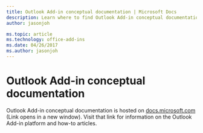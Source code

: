 ```yaml
---
title: Outlook Add-in conceptual documentation | Microsoft Docs
description: Learn where to find Outlook Add-in conceptual documentation.
author: jasonjoh

ms.topic: article
ms.technology: office-add-ins
ms.date: 04/26/2017
ms.author: jasonjoh
---
```


# Outlook Add-in conceptual documentation

Outlook Add-in conceptual documentation is hosted on <a href="https://docs.microsoft.com/outlook/add-ins" target="_blank">docs.microsoft.com</a> (Link opens in a new window). Visit that link for information on the Outlook Add-in platform and how-to articles.